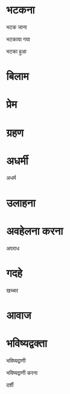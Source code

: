 #  भटकना

 भटक जाना

 भटकाया गया

 भटका हुआ
#  बिलाम
#  प्रेम
#  ग्रहण
#  अधर्मी

 अधर्म
#  उलाहना
#  अवहेलना करना

 अपराध
#  गदहे

 खच्चर
#  आवाज
#  भविष्यद्वक्ता

 भविष्यद्वाणी

 भविष्यद्वाणी करना

 दर्शी